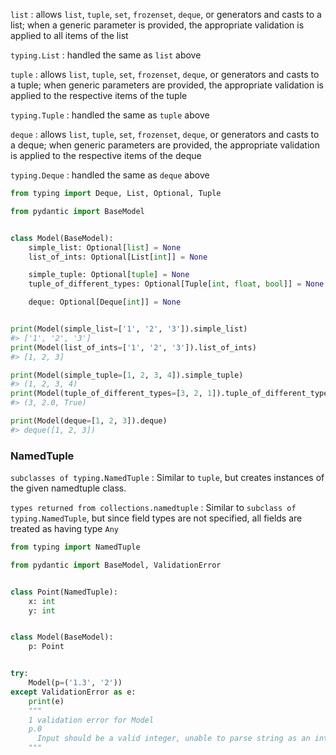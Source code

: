 `list`
: allows `list`, `tuple`, `set`, `frozenset`, `deque`, or generators and casts to a list;
  when a generic parameter is provided, the appropriate validation is applied to all items of the list

`typing.List`
: handled the same as `list` above

`tuple`
: allows `list`, `tuple`, `set`, `frozenset`, `deque`, or generators and casts to a tuple;
  when generic parameters are provided, the appropriate validation is applied to the respective items of the tuple

`typing.Tuple`
: handled the same as `tuple` above

`deque`
: allows `list`, `tuple`, `set`, `frozenset`, `deque`, or generators and casts to a deque;
  when generic parameters are provided, the appropriate validation is applied to the respective items of the deque

`typing.Deque`
: handled the same as `deque` above

```py
from typing import Deque, List, Optional, Tuple

from pydantic import BaseModel


class Model(BaseModel):
    simple_list: Optional[list] = None
    list_of_ints: Optional[List[int]] = None

    simple_tuple: Optional[tuple] = None
    tuple_of_different_types: Optional[Tuple[int, float, bool]] = None

    deque: Optional[Deque[int]] = None


print(Model(simple_list=['1', '2', '3']).simple_list)
#> ['1', '2', '3']
print(Model(list_of_ints=['1', '2', '3']).list_of_ints)
#> [1, 2, 3]

print(Model(simple_tuple=[1, 2, 3, 4]).simple_tuple)
#> (1, 2, 3, 4)
print(Model(tuple_of_different_types=[3, 2, 1]).tuple_of_different_types)
#> (3, 2.0, True)

print(Model(deque=[1, 2, 3]).deque)
#> deque([1, 2, 3])
```

### NamedTuple

`subclasses of typing.NamedTuple`
: Similar to `tuple`, but creates instances of the given namedtuple class.

`types returned from collections.namedtuple`
: Similar to `subclass of typing.NamedTuple`, but since field types are not specified, all fields are treated as having
  type `Any`

```py
from typing import NamedTuple

from pydantic import BaseModel, ValidationError


class Point(NamedTuple):
    x: int
    y: int


class Model(BaseModel):
    p: Point


try:
    Model(p=('1.3', '2'))
except ValidationError as e:
    print(e)
    """
    1 validation error for Model
    p.0
      Input should be a valid integer, unable to parse string as an integer [type=int_parsing, input_value='1.3', input_type=str]
    """
```
